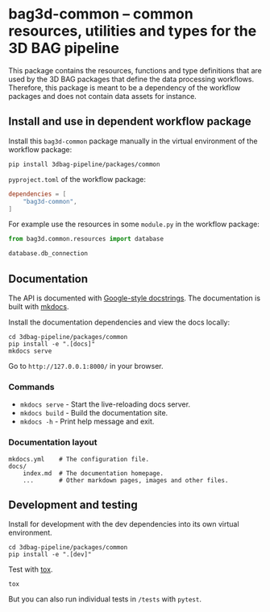 # bag3d-common – common resources, utilities and types for the 3D BAG pipeline

This package contains the resources, functions and type definitions that are used by the 3D BAG packages that define the data processing workflows.
Therefore, this package is meant to be a dependency of the workflow packages and does not contain data assets for instance.

## Install and use in dependent workflow package

Install this `bag3d-common` package manually in the virtual environment of the workflow package:

```shell
pip install 3dbag-pipeline/packages/common
```

`pyproject.toml` of the workflow package:

```toml
dependencies = [
    "bag3d-common",
]
```

For example use the resources in some `module.py` in the workflow package:

```python
from bag3d.common.resources import database

database.db_connection
```

## Documentation

The API is documented with [Google-style docstrings](https://google.github.io/styleguide/pyguide.html#38-comments-and-docstrings).
The documentation is built with [mkdocs](https://www.mkdocs.org/).

Install the documentation dependencies and view the docs locally:

```shell
cd 3dbag-pipeline/packages/common
pip install -e ".[docs]"
mkdocs serve
```

Go to `http://127.0.0.1:8000/` in your browser.

### Commands

* `mkdocs serve` - Start the live-reloading docs server.
* `mkdocs build` - Build the documentation site.
* `mkdocs -h` - Print help message and exit.

### Documentation layout

    mkdocs.yml    # The configuration file.
    docs/
        index.md  # The documentation homepage.
        ...       # Other markdown pages, images and other files.

## Development and testing

Install for development with the dev dependencies into its own virtual environment.

```shell
cd 3dbag-pipeline/packages/common
pip install -e ".[dev]"
```

Test with [tox](https://tox.wiki/en/latest/).

```shell
tox
```

But you can also run individual tests in `/tests` with `pytest`.
